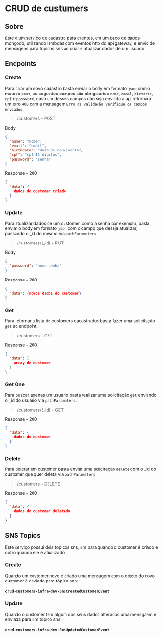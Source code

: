 # CRUD de custumers

## Sobre

Este é um serviço de cadastro para clientes, em um baco de dados mongodb, utilizando lambdas com eventos http do api gateway, e envio de mensagens para topicos sns ao criar e atualizar dados de um usuario.

## Endpoints

### Create

Para criar um novo cadastro basta enviar o body em formato `json` com o metodo `post`, os seguintes campos são obrigatorios `name`, `email`, `birtdate`, `cpf` e `password`, caso um desses campos não seja enviada a api retornara um erro `400` com a mensagem `Erro de validação verifique os campos enviados`.

> /customers - POST

Body

```json
{
  "name": "nome",
  "email": "email",
  "birthdata": "data de nascimento",
  "cpf": "cpf 11 digitos",
  "password": "senha"
}
```

Response - 200

```json
{
  "data": {
    dados do customer criado
  }
}
```

### Update

Para atualizar dados de um customer, como a senha por exemplo, basta enviar o body em formato `json` com o campo que deseja atualizar, passando o \_id do mesmo via `pathParameters`.

> /customers/{\_id} - PUT

Body

```json
{
  "password": "nova senha"
}
```

Response - 200

```json
{
  "data": {novos dados do customer}
}
```

### Get

Para retornar a lista de customers cadastrados basta fazer uma solicitação `get` ao endpoint.

> /customers - GET

Response - 200

```json
{
  "data": [
    array de customer
  ]
}
```

### Get One

Para buscar apenas um usuario basta realizar uma solicitação `get` enviando o \_id do usuario via `pathParameters`.

> /customers/{\_id} - GET

Response - 200

```json
{
  "data": {
    dados do customer
  }
}
```

### Delete

Para deletar um customer basta enviar uma solicitação `delete` com o \_id do customer que quer deleta via `pathParameters`.

> /customers - DELETE

Response - 200

```json
{
  "data": {
    dados do customer deletado
  }
}
```

## SNS Topics

Este serviço possui dois topicos sns, um para quando o customer é criado e outro quando ele é atualizado.

### Create

Quando um customer novo é criado uma mensagem com o objeto do novo customer é enviada para tópico sns:

#### `crud-customers-infra-dev-SnsCreatedCustomerEvent`

### Update

Quando o customer tem algum dos seus dados alterados uma mensgaem é enviada para um tópico sns:

#### `crud-customers-infra-dev-SnsUpdatedCustomerEvent`
